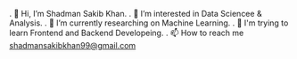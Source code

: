 . 👋 Hi, I’m Shadman Sakib Khan.
. 👀 I’m interested in Data Sciencee & Analysis.
. 🌱 I’m currently researching on Machine Learning.
. 💞️ I'm trying to learn Frontend and Backend Developeing.
. 📫 How to reach me shadmansakibkhan99@gmail.com
